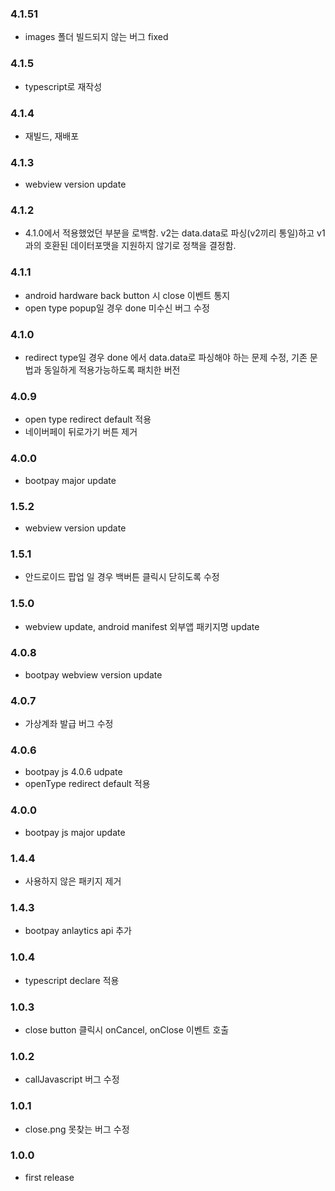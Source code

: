 ### 4.1.51
- images 폴더 빌드되지 않는 버그 fixed

### 4.1.5
- typescript로 재작성

### 4.1.4
- 재빌드, 재배포

### 4.1.3
- webview version update 

### 4.1.2
- 4.1.0에서 적용했었던 부분을 로백함. v2는 data.data로 파싱(v2끼리 통일)하고 v1과의 호환된 데이터포맷을 지원하지 않기로 정책을 결정함. 

### 4.1.1
- android hardware back button 시 close 이벤트 통지 
- open type popup일 경우 done 미수신 버그 수정 

### 4.1.0
- redirect type일 경우 done 에서 data.data로 파싱해야 하는 문제 수정, 기존 문법과 동일하게 적용가능하도록 패치한 버전 

### 4.0.9
- open type redirect default 적용 
- 네이버페이 뒤로가기 버튼 제거 

### 4.0.0
- bootpay major update 

### 1.5.2
- webview version update 

### 1.5.1
- 안드로이드 팝업 일 경우 백버튼 클릭시 닫히도록 수정 

### 1.5.0
- webview update, android manifest 외부앱 패키지명 update 
### 4.0.8
- bootpay webview version update 

### 4.0.7
- 가상계좌 발급 버그 수정 

### 4.0.6
- bootpay js 4.0.6 udpate 
- openType redirect default 적용 

### 4.0.0
- bootpay js major update 


### 1.4.4
- 사용하지 않은 패키지 제거 

### 1.4.3
- bootpay anlaytics api 추가 

### 1.0.4
- typescript declare 적용 

### 1.0.3
- close button 클릭시 onCancel, onClose 이벤트 호출 

### 1.0.2
- callJavascript 버그 수정 

### 1.0.1
- close.png 못찾는 버그 수정 

### 1.0.0
- first release  
